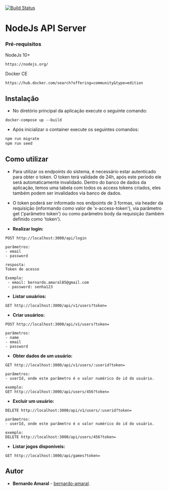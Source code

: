 [![Build Status](https://travis-ci.org/bernardo-amaral/nodejs-api-jwt.svg?branch=master)](https://travis-ci.org/bernardo-amaral/nodejs-api-jwt)

# NodeJs API Server

### Pré-requisitos

NodeJs 10+

```
https://nodejs.org/
```

Docker CE

```
https://hub.docker.com/search?offering=community&type=edition
```

## Instalação

- No diretório principal da aplicação execute o seguinte comando:

```
docker-compose up --build
```

- Após inicializar o container execute os seguintes comandos:

```node.js
npm run migrate
npm run seed
```

## Como utilizar

- Para utilizar os endpoints do sistema, é necessário estar autenticado para obter o token.
O token terá validade de 24h, após este período ele será automaticamente invalidado. 
Dentro do banco de dados da aplicação, temos uma tabela com todos os access tokens criados, eles também podem ser invalidados via banco de dados.

- O token poderá ser informado nos endpoints de 3 formas, via header da requisição (informando como valor de 'x-access-token'), via parâmetro get ('parâmetro token') ou como parâmetro body da requisição (também definido como 'token').


- **Realizar login:**

```
POST http://localhost:3000/api/login

parâmetros:
- email
- password

resposta: 
Token de acesso

Exemplo:
 - email: bernardo.amaral85@gmail.com
 - password: senha123
```
- **Listar usuários:**
```
GET http://localhost:3000/api/v1/users?token=
```

- **Criar usuários:**
```
POST http://localhost:3000/api/v1/users?token=

parâmetros:
- name
- email
- password
```
- **Obter dados de um usuário:**
```
GET http://localhost:3000/api/v1/users/:userid?token=

parâmetros:
- userId, onde este parâmetro é o valor numérico do id do usuário. 

exemplo: 
GET http://localhost:3000/api/users/456?token=
```
- **Excluir um usuário:**
```
DELETE http://localhost:3000/api/v1/users/:userid?token=

parâmetros:
- userId, onde este parâmetro é o valor numérico do id do usuário. 

exemplo: 
DELETE http://localhost:3000/api/users/456?token=
````

- **Listar jogos disponíveis:**
```
GET http://localhost:3000/api/games?token=
```

## Autor

* **Bernardo Amaral** - [bernardo-amaral](https://github.com/bernardo-amaral).

